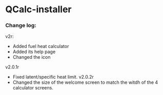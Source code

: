 # QCalc-installer

### Change log:
v2r:
- Added fuel heat calculator
- Added its help page
- Changed the icon

v2.0.1r
- Fixed latent/specific heat limit.
v2.0.2r
- Changed the size of the welcome screen to match the witdh of the 4 calculator screens.

